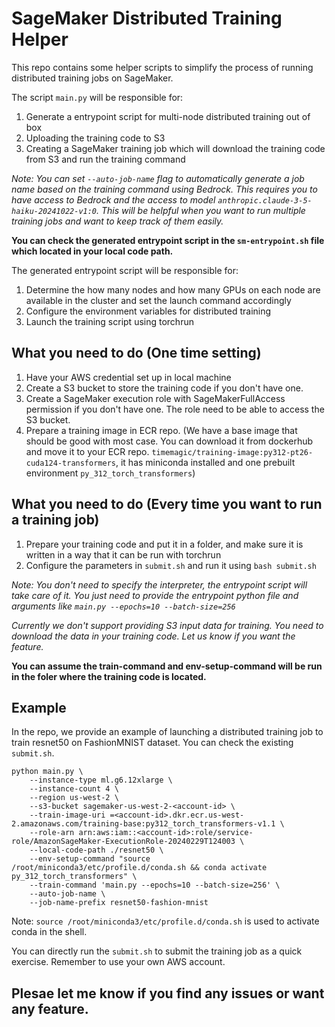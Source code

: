 # SageMaker Distributed Training Helper
This repo contains some helper scripts to simplify the process of running distributed training jobs on SageMaker. 

The script `main.py` will be responsible for:
1. Generate a entrypoint script for multi-node distributed training out of box
2. Uploading the training code to S3
3. Creating a SageMaker training job which will download the training code from S3 and run the training command

*Note: You can set `--auto-job-name` flag to automatically generate a job name based on the training command using Bedrock. This requires you to have access to Bedrock and the access to model `anthropic.claude-3-5-haiku-20241022-v1:0`. This will be helpful when you want to run multiple training jobs and want to keep track of them easily.*

**You can check the generated entrypoint script in the `sm-entrypoint.sh` file which located in your local code path.**

The generated entrypoint script will be responsible for: 
1. Determine the how many nodes and how many GPUs on each node are available in the cluster and set the launch command accordingly
2. Configure the environment variables for distributed training
3. Launch the training script using torchrun


## What you need to do (One time setting)
1. Have your AWS credential set up in local machine
2. Create a S3 bucket to store the training code if you don't have one.
3. Create a SageMaker execution role with SageMakerFullAccess permission if you don't have one. The role need to be able to access the S3 bucket.
4. Prepare a training image in ECR repo. (We have a base image that should be good with most case. You can download it from dockerhub and move it to your ECR repo. `timemagic/training-image:py312-pt26-cuda124-transformers`, it has miniconda installed and one prebuilt environment `py_312_torch_transformers`)

## What you need to do (Every time you want to run a training job)
1. Prepare your training code and put it in a folder, and make sure it is written in a way that it can be run with torchrun
2. Configure the parameters in `submit.sh` and run it using `bash submit.sh`

*Note: You don't need to specify the interpreter, the entrypoint script will take care of it. You just need to provide the entrypoint python file and arguments like `main.py --epochs=10 --batch-size=256`*

*Currently we don't support providing S3 input data for training. You need to download the data in your training code. Let us know if you want the feature.* 

**You can assume the train-command and env-setup-command will be run in the foler where the training code is located.**


## Example
In the repo, we provide an example of launching a distributed training job to train resnet50 on FashionMNIST dataset. You can check the existing `submit.sh`.

```shell
python main.py \
    --instance-type ml.g6.12xlarge \
    --instance-count 4 \
    --region us-west-2 \
    --s3-bucket sagemaker-us-west-2-<account-id> \
    --train-image-uri =<account-id>.dkr.ecr.us-west-2.amazonaws.com/training-base:py312_torch_transformers-v1.1 \
    --role-arn arn:aws:iam::<account-id>:role/service-role/AmazonSageMaker-ExecutionRole-20240229T124003 \
    --local-code-path ./resnet50 \
    --env-setup-command "source /root/miniconda3/etc/profile.d/conda.sh && conda activate py_312_torch_transformers" \
    --train-command 'main.py --epochs=10 --batch-size=256' \
    --auto-job-name \
    --job-name-prefix resnet50-fashion-mnist
```

Note: `source /root/miniconda3/etc/profile.d/conda.sh` is used to activate conda in the shell.

You can directly run the `submit.sh` to submit the training job as a quick exercise. Remember to use your own AWS account.


## Plesae let me know if you find any issues or want any feature. 